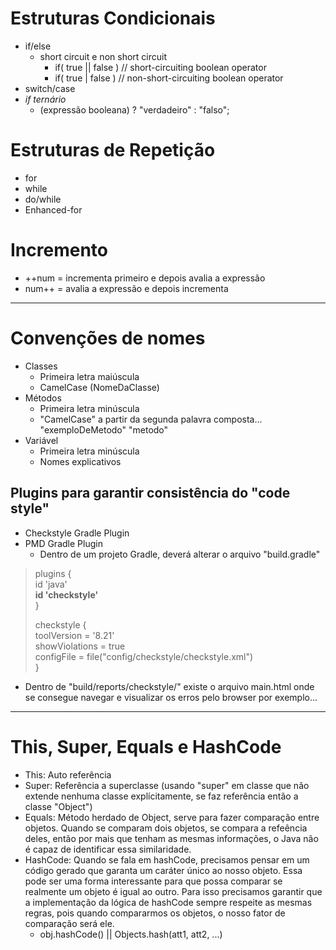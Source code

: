 # Estruturas Condicionais

- if/else
  - short circuit e non short circuit  
    - if( true || false ) // short-circuiting boolean operator  
    - if( true | false )  // non-short-circuiting boolean operator  
- switch/case
- *if ternário*  
  - (expressão booleana) ? "verdadeiro" : "falso";

# Estruturas de Repetição

- for
- while
- do/while
- Enhanced-for

# Incremento

- ++num = incrementa primeiro e depois avalia a expressão  
- num++ = avalia a expressão e depois incrementa  

---

# Convenções de nomes

- Classes
  - Primeira letra maiúscula
  - CamelCase (NomeDaClasse)
- Métodos
  - Primeira letra minúscula
  - "CamelCase" a partir da segunda palavra composta... "exemploDeMetodo" "metodo"
- Variável
  - Primeira letra minúscula
  - Nomes explicativos

## Plugins para garantir consistência do "code style"
- Checkstyle Gradle Plugin
- PMD Gradle Plugin
  - Dentro de um projeto Gradle, deverá alterar o arquivo "build.gradle"
>  plugins {  
>    id 'java'  
>    **id 'checkstyle'**  
>  }
>    
>  checkstyle {  
>    toolVersion = '8.21'  
>    showViolations = true  
>    configFile = file("config/checkstyle/checkstyle.xml")  
>  }  
- Dentro de "build/reports/checkstyle/" existe o arquivo main.html onde se consegue navegar e visualizar os erros pelo browser por exemplo...  

---

# This, Super, Equals e HashCode
- This: Auto referência  
- Super: Referência a superclasse (usando "super" em classe que não extende nenhuma classe explícitamente, se faz referência então a classe "Object")  
- Equals: Método herdado de Object, serve para fazer comparação entre objetos. Quando se comparam dois objetos, se compara a refeência deles, então por mais que tenham as mesmas informações, o Java não é capaz de identificar essa similaridade.  
- HashCode: Quando se fala em hashCode, precisamos pensar em um código gerado que garanta um caráter único ao nosso objeto. Essa pode ser uma forma interessante para que possa comparar se realmente um objeto é igual ao outro. Para isso precisamos garantir que a implementação da lógica de hashCode sempre respeite as mesmas regras, pois quando compararmos os objetos, o nosso fator de comparação será ele.
  - obj.hashCode() || Objects.hash(att1, att2, ...)  
